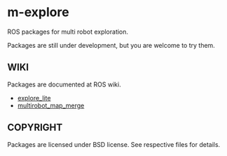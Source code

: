 # m-explore
ROS packages for multi robot exploration.

Packages are still under development, but you are welcome to try them.

WIKI
----

Packages are documented at ROS wiki.
* [explore_lite](http://wiki.ros.org/explore_lite)
* [multirobot_map_merge](http://wiki.ros.org/multirobot_map_merge)

COPYRIGHT
---------

Packages are licensed under BSD license. See respective files for details.
